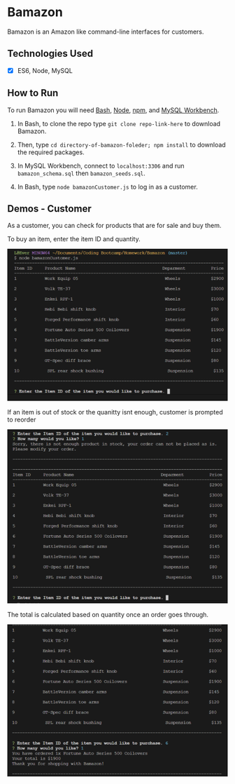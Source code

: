 # Bamazon
Bamazon is an Amazon like command-line interfaces for customers.


## Technologies Used
- [x] ES6, Node, MySQL


## How to Run
To run Bamazon you will need [Bash](https://git-scm.com/downloads/), [Node](https://nodejs.org/en/), [npm](https://www.npmjs.com/get-npm?utm_source=house&utm_medium=homepage&utm_campaign=free%20orgs&utm_term=Install%20npm), and [MySQL Workbench](https://dev.mysql.com/downloads/workbench/).

1. In Bash, to clone the repo type `git clone repo-link-here` to download Bamazon.


2. Then, type `cd directory-of-bamazon-foleder; npm install` to download the required packages.


3. In MySQL Workbench, connect to `localhost:3306` and run `bamazon_schema.sql` then `bamazon_seeds.sql`.


4. In Bash, type `node bamazonCustomer.js` to log in as a customer.



## Demos - Customer

As a customer, you can check for products that are for sale and buy them.

To buy an item, enter the item ID and quantity. 

![Customer: Step 1](images/start.png)

If an item is out of stock or the quanitty isnt enough, customer is prompted to reorder

![How to Run: Step 2](images/oos.png)

The total is calculated based on quantity once an order goes through.

![How to Run: Step 3](images/order.png)
